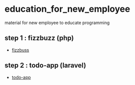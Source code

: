# education_for_new_employee
material for new employee to educate programming


## step 1 : fizzbuzz (php)
- [fizzbuss](https://github.com/lil-shimon/education_for_new_employee/tree/master/fizzbuzz)
## step 2 : todo-app (laravel)
- [todo-app](https://github.com/lil-shimon/education_for_new_employee/tree/master/todo-app)
